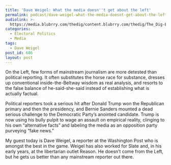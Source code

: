 ```yaml
---
title: 'Dave Weigel: What the media doesn''t get about the left'
permalink: podcast/dave-weigel-what-the-media-doesnt-get-about-the-left/
audiolink: >-
  https://media.blubrry.com/thedig/content.blubrry.com/thedig/The_Dig-EP_15-Weigel.mp3
categories:
  - Electoral Politics
  - Media
tags:
  - Dave Weigel
post_id: 686
layout: post
---
```


On the Left, few forms of mainstream journalism are more detested than political reporting. It often substitutes the horse race for substance, dresses up conventional inside-the-Beltway wisdom as real analysis, and resorts to the false balance of he-said-she-said instead of establishing what is actually factual.

Political reporters took a serious hit after Donald Trump won the Republican primary and then the presidency, and Bernie Sanders mounted a dead serious challenge to the Democratic Party’s anointed candidate. Trump is now using his bully pulpit to wage an assault on empirical reality, clinging to his own “alternative facts” and labeling the media as an opposition party purveying “fake news.”

My guest today is Dave Weigel, a reporter at the Washington Post who is amongst the best in the game. Weigel has also worked for Slate and, in his early years, at the libertarian outlet Reason. He doesn’t come from the Left, but he gets us better than any mainstream reporter out there.
